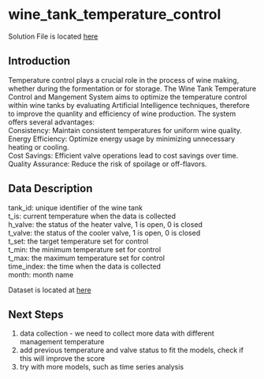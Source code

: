 # wine_tank_temperature_control

Solution File is located [here](solution.ipynb)

## Introduction

Temperature control plays a crucial role in the process of wine making, whether during the formentation or for storage. The Wine Tank Temperature Control and Mangement System aims to optimize the temperature control within wine tanks by evaluating Artificial Intelligence techniques, therefore to improve the quanlity and efficiency of wine production. The system offers several advantages:  
Consistency: Maintain consistent temperatures for uniform wine quality.  
Energy Efficiency: Optimize energy usage by minimizing unnecessary heating or cooling.  
Cost Savings: Efficient valve operations lead to cost savings over time.  
Quality Assurance: Reduce the risk of spoilage or off-flavors.  

## Data Description

tank_id: unique identifier of the wine tank  
t_is: current temperature when the data is collected  
h_valve: the status of the heater valve, 1 is open, 0 is closed  
t_valve: the status of the cooler valve, 1 is open, 0 is closed  
t_set: the target temperature set for control  
t_min: the minimum temperature set for control  
t_max: the maximum temperature set for control  
time_index: the time when the data is collected  
month: month name  

Dataset is located at [here](data/all_c.csv)

## Next Steps

1) data collection - we need to collect more data with different management temperature    
2) add previous temperature and valve status to fit the models, check if this will improve the score   
3) try with more models, such as time series analysis  
